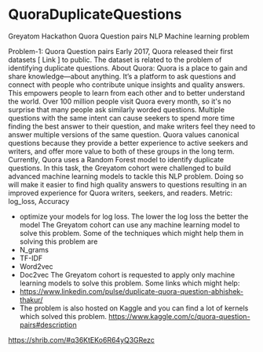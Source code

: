 # QuoraDuplicateQuestions
Greyatom Hackathon  Quora Question pairs NLP Machine learning problem

Problem-1: Quora Question pairs
Early 2017, Quora released their first datasets [ Link ] to public. The dataset is related to the
problem of identifying duplicate questions.
About Quora:
Quora is a place to gain and share knowledge—about anything. It’s a platform to ask questions
and connect with people who contribute unique insights and quality answers. This empowers
people to learn from each other and to better understand the world.
Over 100 million people visit Quora every month, so it's no surprise that many people ask
similarly worded questions. Multiple questions with the same intent can cause seekers to
spend more time finding the best answer to their question, and make writers feel they need to
answer multiple versions of the same question. Quora values canonical questions because
they provide a better experience to active seekers and writers, and offer more value to both of
these groups in the long term.
Currently, Quora uses a Random Forest model to identify duplicate questions.
In this task, the Greyatom cohort were challenged to build advanced machine learning models
to tackle this NLP problem. Doing so will make it easier to find high quality answers to
questions resulting in an improved experience for Quora writers, seekers, and readers.
Metric: log_loss, Accuracy
- optimize your models for log loss. The lower the log loss the better the model
The Greyatom cohort can use any machine learning model to solve this problem. Some of the
techniques which might help them in solving this problem are
- N_grams
- TF-IDF
- Word2vec
- Doc2vec
The Greyatom cohort is requested to apply only machine learning models to solve this
problem.
Some links which might help:
- https://www.linkedin.com/pulse/duplicate-quora-question-abhishek-thakur/
- The problem is also hosted on Kaggle and you can find a lot of kernels which solved
this problem. https://www.kaggle.com/c/quora-question-pairs#description

https://shrib.com/#q36KtEKo6R64yQ3GRezc
